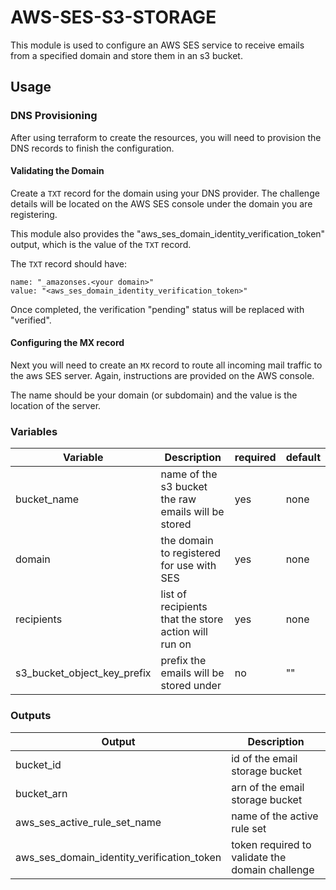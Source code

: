 # AWS-SES-S3-STORAGE

This module is used to configure an AWS SES service to receive emails from a specified
domain and store them in an s3 bucket.

## Usage

### DNS Provisioning

After using terraform to create the resources, you will need to provision the DNS
records to finish the configuration.

#### Validating the Domain

Create a `TXT` record for the domain using your DNS provider. The challenge details
will be located on the AWS SES console under the domain you are registering.

This module also provides the "aws_ses_domain_identity_verification_token" output,
which is the value of the `TXT` record.

The `TXT` record should have:

```
name: "_amazonses.<your domain>"
value: "<aws_ses_domain_identity_verification_token>"
```

Once completed, the verification "pending" status will be replaced with "verified".

#### Configuring the MX record

Next you will need to create an `MX` record to route all incoming mail traffic to the
aws SES server. Again, instructions are provided on the AWS console.

The name should be your domain (or subdomain) and the value is the location of the
server.

### Variables

| Variable                    | Description                                          | required | default |
| --------------------------- | ---------------------------------------------------- | -------- | ------- |
| bucket_name                 | name of the s3 bucket the raw emails will be stored  | yes      | none    |
| domain                      | the domain to registered for use with SES            | yes      | none    |
| recipients                  | list of recipients that the store action will run on | yes      | none    |
| s3_bucket_object_key_prefix | prefix the emails will be stored under               | no       | ""      |

### Outputs

| Output                                     | Description                                     |
| ------------------------------------------ | ----------------------------------------------- |
| bucket_id                                  | id of the email storage bucket                  |
| bucket_arn                                 | arn of the email storage bucket                 |
| aws_ses_active_rule_set_name               | name of the active rule set                     |
| aws_ses_domain_identity_verification_token | token required to validate the domain challenge |
